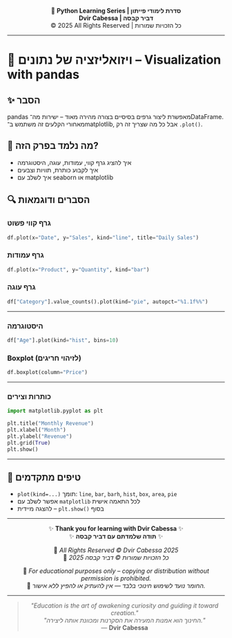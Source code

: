 <!-- DC_HEADER_START -->
<div align="center">

🐍 **Python Learning Series | סדרת לימודי פייתון**  
**Dvir Cabessa | דביר קבסה**  
© 2025 All Rights Reserved | כל הזכויות שמורות

</div>

---
<!-- DC_HEADER_END -->

# 📘 ויזואליזציה של נתונים – Visualization with pandas

## ✨ הסבר

pandas מאפשרת ליצור גרפים בסיסיים בצורה מהירה מאוד – ישירות מה־DataFrame.  
מאחורי הקלעים זה משתמש ב־matplotlib, אבל כל מה שצריך זה רק `.plot()`.

## 🧠 מה נלמד בפרק הזה?
- איך להציג גרף קווי, עמודות, עוגה, היסטוגרמה
- איך לקבוע כותרת, תוויות וצבעים
- איך לשלב עם seaborn או matplotlib

## 🔍 הסברים ודוגמאות

### גרף קווי פשוט
```python
df.plot(x="Date", y="Sales", kind="line", title="Daily Sales")
```

### גרף עמודות
```python
df.plot(x="Product", y="Quantity", kind="bar")
```

### גרף עוגה
```python
df["Category"].value_counts().plot(kind="pie", autopct="%1.1f%%")
```

---

### היסטוגרמה
```python
df["Age"].plot(kind="hist", bins=10)
```

### Boxplot (לזיהוי חריגים)
```python
df.boxplot(column="Price")
```

---

### כותרות וצירים
```python
import matplotlib.pyplot as plt

plt.title("Monthly Revenue")
plt.xlabel("Month")
plt.ylabel("Revenue")
plt.grid(True)
plt.show()
```

---

## 💬 טיפים מתקדמים

* `plot(kind=...)` תומך: `line`, `bar`, `barh`, `hist`, `box`, `area`, `pie`  
* אפשר לשלב עם `matplotlib` לכל התאמה אישית  
* להצגה מיידית – `plt.show()` בסוף

<!-- DC_FOOTER_START -->
---

<div align="center">

✨ **Thank you for learning with Dvir Cabessa** ✨  
✨ **תודה שלמדתם עם דביר קבסה** ✨  

📘 *All Rights Reserved © Dvir Cabessa 2025*  
📘 *כל הזכויות שמורות © דביר קבסה 2025*  

🔗 *For educational purposes only – copying or distribution without permission is prohibited.*  
🔗 *החומר נועד לשימוש חינוכי בלבד — אין להעתיק או להפיץ ללא אישור.*

---

> _"Education is the art of awakening curiosity and guiding it toward creation."_  
> _"החינוך הוא אמנות המעירה את הסקרנות ומכוונת אותה ליצירה."_  
> — **Dvir Cabessa**

</div>
<!-- DC_FOOTER_END -->

